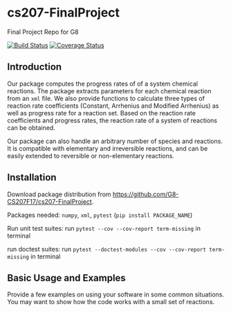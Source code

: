 # cs207-FinalProject
Final Project Repo for G8

[![Build Status](https://travis-ci.org/G8-CS207F17/cs207-FinalProject.svg?branch=master)](https://travis-ci.org/G8-CS207F17/cs207-FinalProject)
[![Coverage Status](https://coveralls.io/repos/github/G8-CS207F17/cs207-FinalProject/badge.svg?branch=master)](https://coveralls.io/github/G8-CS207F17/cs207-FinalProject?branch=master)


Introduction
------------
Our package computes the progress rates of of a system chemical reactions. The package extracts parameters for each chemical reaction from an `xml` file. We also provide functions to calculate three types of reaction rate coefficients (Constant, Arrhenius and Modified Arrhenius) as well as progress rate for a reaction set. Based on the reaction rate coefficients and progress rates, the reaction rate of a system of reactions can be obtained.

Our package can also handle an arbitrary number of species and reactions. It is compatible with elementary and irreversible reactions, and can be easily extended to reversible or non-elementary reactions.




Installation
------------
Download package distribution from https://github.com/G8-CS207F17/cs207-FinalProject.

Packages needed: `numpy`, `xml`, `pytest` (`pip install PACKAGE_NAME`)

Run unit test suites: run `pytest --cov --cov-report term-missing` in terminal

run doctest suites: run `pytest --doctest-modules --cov --cov-report term-missing` in terminal



Basic Usage and Examples
------------------------
Provide a few examples on using your software in some common situations.  You may want to show how the code works with a small set of reactions.
